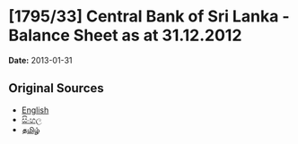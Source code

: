 # [1795/33] Central Bank of Sri Lanka - Balance Sheet as at 31.12.2012

**Date:** 2013-01-31

## Original Sources

- [English](https://documents.gov.lk/view/extra-gazettes/2013/1/1795-33_E.pdf)
- [සිංහල](https://documents.gov.lk/view/extra-gazettes/2013/1/1795-33_S.pdf)
- [தமிழ்](https://documents.gov.lk/view/extra-gazettes/2013/1/1795-33_T.pdf)
